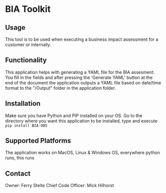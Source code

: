 # BIA Toolkit

## Usage
This tool is to be used when executing a business impact assessment for a customer or internally.

## Functionality
This application helps with generating a YAML file for the BIA assesment.
You fill in the fields and after pressing the 'Generate YAML' button at the end of the document the application outputs a YAML file based on date/time format to the "/Output" folder in the application folder.

## Installation
Make sure you have Python and PIP installed on your OS. Go to the directory where you want this application to be installed, type and execute `pip install BIA-OBS`

## Supported Platforms
The application works on MacOS, Linux & Windows OS, everywhere python runs, this runs

## Contact
Owner: Ferry Stelte
Chief Code Officer: Mick Hilhorst


